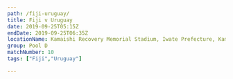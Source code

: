 ```yaml
---
path: /fiji-uruguay/
title: Fiji v Uruguay
date: 2019-09-25T05:15Z
endDate: 2019-09-25T06:35Z
locationName: Kamaishi Recovery Memorial Stadium, Iwate Prefecture, Kamaishi City
group: Pool D
matchNumber: 10
tags: ["Fiji","Uruguay"]

---
```

